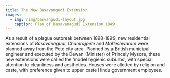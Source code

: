 ```yaml
---
title: The New Basavangudi Extension
images:
  - img: /img/basvangudi-layout.jpg
    caption: Plan of Basavanagudi Extension 1849
---
```

As a result of a plague outbreak between 1898-1899, new residential extensions of *Basavanagudi*, *Chamrajpete* and *Malleshwaram* were planned away from the Pete city area. Planned by a British municipal engineer and executed by the Dewan (Minister) of Princely Mysore, these new extensions were called the ‘model hygienic suburbs’, with special attention to cleanliness and aesthetics. Houses were allotted by religion and caste, with preference given to upper caste Hindu government employees.